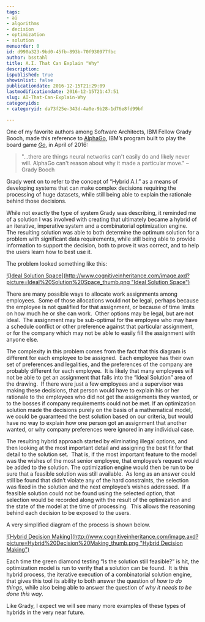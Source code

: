 ```yaml
---
tags:
- ai
- algorithms
- decision
- optimization
- solution
menuorder: 0
id: d990a323-9bd0-45fb-893b-70f930977fbc
author: bsstahl
title: A.I. That Can Explain "Why"
description: 
ispublished: true
showinlist: false
publicationdate: 2016-12-15T21:29:09
lastmodificationdate: 2016-12-15T21:47:51
slug: AI-That-Can-Explain-Why
categoryids:
- categoryid: da73f25e-343d-4a0e-9b28-1d76e8fd99bf

---
```


One of my favorite authors among Software Architects, IBM Fellow Grady Booch, made this reference to [AlphaGo](https://en.wikipedia.org/wiki/AlphaGo), IBM’s program built to play the board game *[Go](https://en.wikipedia.org/wiki/Go_%28game%29)*, in April of 2016:


> "...there are things neural networks can't easily do and likely never will. AlphaGo can't reason about why it made a particular move." – Grady Booch

 
Grady went on to refer to the concept of “Hybrid A.I.” as a means of developing systems that can make complex decisions requiring the processing of huge datasets, while still being able to explain the rationale behind those decisions.

While not exactly the type of system Grady was describing, it reminded me of a solution I was involved with creating that ultimately became a hybrid of an iterative, imperative system and a combinatorial optimization engine.  The resulting solution was able to both determine the optimum solution for a problem with significant data requirements, while still being able to provide information to support the decision, both to prove it was correct, and to help the users learn how to best use it.

The problem looked something like this:

[!\[Ideal Solution Space\](http://www.cognitiveinheritance.com/image.axd?picture=Ideal%20Solution%20Space_thumb.png "Ideal Solution Space")](http://www.cognitiveinheritance.com/image.axd?picture=Ideal%20Solution%20Space.png)

There are many possible ways to allocate work assignments among employees.  Some of those allocations would not be legal, perhaps because the employee is not qualified for that assignment, or because of time limits on how much he or she can work.  Other options may be legal, but are not ideal.  The assignment may be sub-optimal for the employee who may have a schedule conflict or other preference against that particular assignment, or for the company which may not be able to easily fill the assignment with anyone else.

The complexity in this problem comes from the fact that this diagram is different for each employee to be assigned.  Each employee has their own set of preferences and legalities, and the preferences of the company are probably different for each employee.  It is likely that many employees will not be able to get an assignment that falls into the “Ideal Solution” area of the drawing.  If there were just a few employees and a supervisor was making these decisions, that person would have to explain his or her rationale to the employees who did not get the assignments they wanted, or to the bosses if company requirements could not be met. If an optimization solution made the decisions purely on the basis of a mathematical model, we could be guaranteed the best solution based on our criteria, but would have no way to explain how one person got an assignment that another wanted, or why company preferences were ignored in any individual case.

The resulting hybrid approach started by eliminating illegal options, and then looking at the most important detail and assigning the best fit for that detail to the solution set.  That is, if the most important feature to the model was the wishes of the most senior employee, that employee’s request would be added to the solution. The optimization engine would then be run to be sure that a feasible solution was still available.  As long as an answer could still be found that didn’t violate any of the hard constraints, the selection was fixed in the solution and the next employee’s wishes addressed.  If a feasible solution could not be found using the selected option, that selection would be recorded along with the result of the optimization and the state of the model at the time of processing.  This allows the reasoning behind each decision to be exposed to the users.

A very simplified diagram of the process is shown below.

[!\[Hybrid Decision Making\](http://www.cognitiveinheritance.com/image.axd?picture=Hybrid%20Decision%20Making_thumb.png "Hybrid Decision Making")](http://www.cognitiveinheritance.com/image.axd?picture=Hybrid%20Decision%20Making.png)

Each time the green diamond testing “Is the solution still feasible?” is hit, the optimization model is run to verify that a solution can be found.  It is this hybrid process, the iterative execution of a combinatorial solution engine, that gives this tool its ability to both answer the question of *how to do things*, while also being able to answer the question of *why it needs to be done this way*.

Like Grady, I expect we will see many more examples of these types of hybrids in the very near future.

